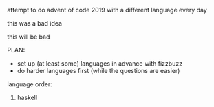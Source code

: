 attempt to do advent of code 2019 with a different language every day

this was a bad idea

this will be bad

PLAN:
* set up (at least some) languages in advance with fizzbuzz
* do harder languages first (while the questions are easier)

language order:
<ol>
<li>haskell</li>
</ol>
